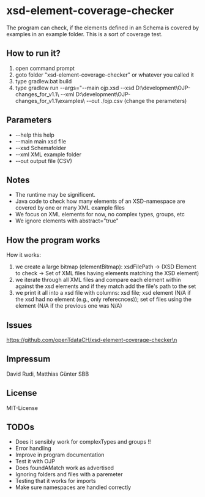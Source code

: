 # xsd-element-coverage-checker
The program can check, if the elements defined in an Schema is covered by examples in an example folder. This is a sort of coverage test.


## How to run it?
1. open command prompt
2. goto folder "xsd-element-coverage-checker" or whatever you called it
3. type gradlew.bat build
4. type gradlew run --args="--main ojp.xsd --xsd D:\development\OJP-changes_for_v1.1\ --xml D:\development\OJP-changes_for_v1.1\examples\ --out ./ojp.csv  (change the perameters)


## Parameters
* --help this help 
* --main main xsd file 
* --xsd Schemafolder
* --xml XML example folder 
* --out output file (CSV) 

## Notes
* The runtime may be significent.
* Java code to check how many elements of an XSD-namespace are covered by one or many XML example files
* We focus on XML elements for now, no complex types, groups, etc 
* We ignore elements with abstract="true"


## How the program works

How it works:
1. we create a large bitmap (elementBitmap): xsdFilePath -> (XSD Element to check ->  Set of XML files having elements matching the XSD element) 
2. we iterate through all XML files and compare each element within against the xsd elements and if they match add the file's path to the set 
3. we print it all into a xsd file with columns: xsd file; xsd element (N/A if the xsd had no element (e.g., only referecnces)); set of files using the element (N/A if the previous one was N/A)

## Issues
https://github.com/openTdataCH/xsd-element-coverage-checker\n


## Impressum
David Rudi, Matthias Günter
SBB

## License
MIT-License

## TODOs
* Does it sensibly work for complexTypes and groups !!
* Error handling
* Improve in program documentation
* Test it with OJP
* Does foundAMatch work as advertised
* Ignoring folders and files with a paremeter
* Testing that it works for imports
* Make sure namespaces are handled correctly
